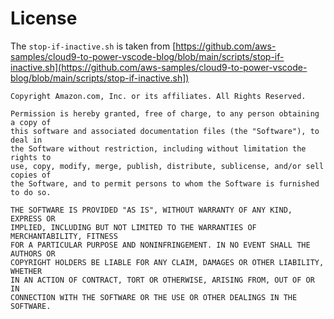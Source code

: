 # License

The `stop-if-inactive.sh` is taken from 
[https://github.com/aws-samples/cloud9-to-power-vscode-blog/blob/main/scripts/stop-if-inactive.sh](https://github.com/aws-samples/cloud9-to-power-vscode-blog/blob/main/scripts/stop-if-inactive.sh])


```
Copyright Amazon.com, Inc. or its affiliates. All Rights Reserved.

Permission is hereby granted, free of charge, to any person obtaining a copy of
this software and associated documentation files (the "Software"), to deal in
the Software without restriction, including without limitation the rights to
use, copy, modify, merge, publish, distribute, sublicense, and/or sell copies of
the Software, and to permit persons to whom the Software is furnished to do so.

THE SOFTWARE IS PROVIDED "AS IS", WITHOUT WARRANTY OF ANY KIND, EXPRESS OR
IMPLIED, INCLUDING BUT NOT LIMITED TO THE WARRANTIES OF MERCHANTABILITY, FITNESS
FOR A PARTICULAR PURPOSE AND NONINFRINGEMENT. IN NO EVENT SHALL THE AUTHORS OR
COPYRIGHT HOLDERS BE LIABLE FOR ANY CLAIM, DAMAGES OR OTHER LIABILITY, WHETHER
IN AN ACTION OF CONTRACT, TORT OR OTHERWISE, ARISING FROM, OUT OF OR IN
CONNECTION WITH THE SOFTWARE OR THE USE OR OTHER DEALINGS IN THE SOFTWARE.
```
